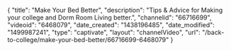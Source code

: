 {
    "title": "Make Your Bed Better",
    "description": "Tips & Advice for Making your college and Dorm Room Living better.",
    "channelid": "66716699",
    "videoid": "6468079",
    "date_created": "1438196485",
    "date_modified": "1499987241",
    "type": "captivate",
    "layout": "channelVideo",
    "url": "\/back-to-college\/make-your-bed-better\/66716699-6468079"
}